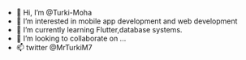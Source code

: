 - 👋 Hi, I’m @Turki-Moha
- 👀 I’m interested in mobile app development and web development 
- 🌱 I’m currently learning Flutter,database systems.
- 💞️ I’m looking to collaborate on ...
- 📫 twitter @MrTurkiM7

<!---
Turki-Moha/Turki-Moha is a ✨ special ✨ repository because its `README.md` (this file) appears on your GitHub profile.
You can click the Preview link to take a look at your changes.
--->
